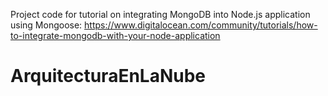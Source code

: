 Project code for tutorial on integrating MongoDB into Node.js application using Mongoose: https://www.digitalocean.com/community/tutorials/how-to-integrate-mongodb-with-your-node-application
# ArquitecturaEnLaNube
